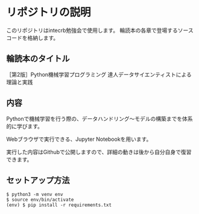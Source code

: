 # リポジトリの説明

このリポジトリはintecrb勉強会で使用します。
輪読本の各章で登場するソースコードを格納します。

## 輪読本のタイトル
［第2版］Python機械学習プログラミング 達人データサイエンティストによる理論と実践

## 内容
Pythonで機械学習を行う際の、データハンドリング〜モデルの構築までを体系的に学びます。

Webブラウザで実行できる、Jupyter Notebookを用います。

実行した内容はGithubで公開しますので、詳細の動きは後から自分自身で復習できます。

## セットアップ方法
```
$ python3 -m venv env
$ source env/bin/activate
(env) $ pip install -r requirements.txt
```
